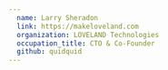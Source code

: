 ```yaml
---
  name: Larry Sheradon
  link: https://makeloveland.com
  organization: LOVELAND Technologies
  occupation_title: CTO & Co-Founder
  github: quidquid
---
```

